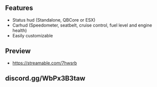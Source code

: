 
## Features

- Status hud (Standalone, QBCore or ESX)
- Carhud (Speedometer, seatbelt, cruise control, fuel level and engine health)
- Easily customizable
## Preview
- https://streamable.com/7hwsrb

## discord.gg/WbPx3B3taw